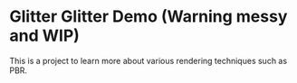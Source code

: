 # Glitter Glitter Demo (Warning messy and WIP)

This is a project to learn more about various rendering techniques such as PBR.